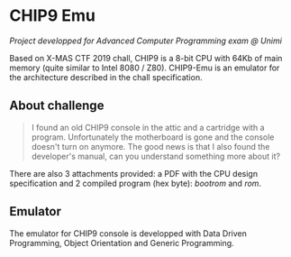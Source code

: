 # CHIP9 Emu
_Project developped for Advanced Computer Programming exam @ Unimi_


Based on X-MAS CTF 2019 chall, CHIP9 is a 8-bit CPU with 64Kb of main memory (quite similar to Intel 8080 / Z80). CHIP9-Emu is an emulator for the architecture described in the chall specification.

## About challenge
> I found an old CHIP9 console in the attic and a cartridge with a program. Unfortunately the motherboard is gone and the console doesn't turn on anymore. The good news is that I also found the developer's manual, can you understand something more about it?

There are also 3 attachments provided: a PDF with the CPU design specification and 2 compiled program (hex byte): _bootrom_ and _rom_.

## Emulator

The emulator for CHIP9 console is developped with Data Driven Programming, Object Orientation and Generic Programming.
